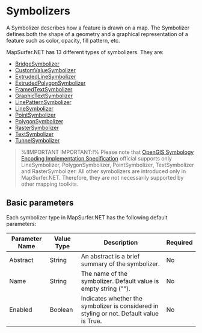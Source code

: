 # Symbolizers

A Symbolizer describes how a feature is drawn on a map. The Symbolizer defines both the shape of a geometry and a graphical representation of a feature such as color, opacity, fill pattern, etc.  


MapSurfer.NET has 13 different types of symbolizers. They are:

- [BridgeSymbolizer](/usermanual/styling/symbolizers/bridgesymbolizer.md)
- [CustomValueSymbolizer](/usermanual/styling/symbolizers/customvaluesymbolizer.md)
- [ExtrudedLineSymbolizer](/usermanual/styling/symbolizers/extrudedlinesymbolizer.md)
- [ExtrudedPolygonSymbolizer](/usermanual/styling/symbolizers/extrudedpolygonsymbolizer.md)
- [FramedTextSymbolizer](/usermanual/styling/symbolizers/framedtextsymbolizer.md)
- [GraphicTextSymbolizer](/usermanual/styling/symbolizers/graphictextsymbolizer.md)
- [LinePatternSymbolizer](/usermanual/styling/symbolizers/linepatternsymbolizer.md)
- [LineSymbolizer](/usermanual/styling/symbolizers/linesymbolizer.md)
- [PointSymbolizer](/usermanual/styling/symbolizers/pointsymbolizer.md)
- [PolygonSymbolizer](/usermanual/styling/symbolizers/polygonsymbolizer.md)
- [RasterSymbolizer](/usermanual/styling/symbolizers/rastersymbolizer.md)
- [TextSymbolizer](/usermanual/styling/symbolizers/textsymbolizer.md)
- [TunnelSymbolizer](/usermanual/styling/symbolizers/tunnelsymbolizer.md)


> %!IMPORTANT IMPORTANT:!% Please note that [OpenGIS Symbology Encoding Implementation Specification](http://portal.opengeospatial.org/files/?artifact_id=16700) official supports only LineSymbolizer, PolygonSymbolizer, PointSymbolizer, TextSymbolizer and RasterSymbolizer. All other symbolizers are introduced only in MapSurfer.NET. Therefore, they are not necessarily supported by other mapping toolkits.  


## Basic parameters

Each symbolizer type in MapSurfer.NET has the following default parameters:

Parameter Name | Value Type | Description | Required
------------ | ------------- | ------------- | -------------
Abstract | String | An abstract is a brief summary of the symbolizer. | No
Name | String | The name of the symbolizer. Default value is empty string (""). | No
Enabled | Boolean |  Indicates whether the symbolizer is considered in styling or not. Default value is True. | No
